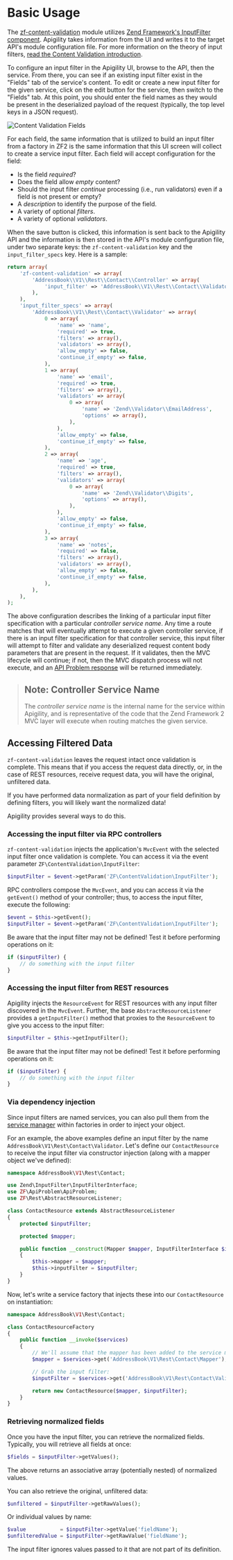 Basic Usage
===========

The [zf-content-validation](https://github.com/zfcampus/zf-content-validation) module utilizes 
[Zend Framework's InputFilter component](http://framework.zend.com/manual/2.3/en/modules/zend.input-filter.intro.html).
Apigility takes information from the UI and writes it to the target API's module configuration file.
For more information on the theory of input filters, [read the Content Validation
introduction](/content-validation/intro.md).

To configure an input filter in the Apigility UI, browse to the API, then the service.  From there,
you can see if an existing input filter exist in the "Fields" tab of the service's content.  To edit
or create a new input filter for the given service, click on the edit button for the service, then
switch to the "Fields" tab.  At this point, you should enter the field names as they would be
present in the deserialized payload of the request (typically, the top level keys in a JSON
request).

![Content Validation Fields](/asset/apigility-documentation/img/content-validation-basic-usage-fields.jpg)

For each field, the same information that is utilized to build an input filter from a factory
in ZF2 is the same information that this UI screen will collect to create a service input filter.
Each field will accept configuration for the field:

- Is the field _required_?
- Does the field allow _empty_ content?
- Should the input filter _continue_ processing (i.e., run validators) even if a field is not
  present or empty?
- A _description_ to identify the purpose of the field.
- A variety of optional _filters_.
- A variety of optional _validators_.

When the save button is clicked, this information is sent back to the Apigility API and the 
information is then stored in the API's module configuration file, under two separate keys: the 
`zf-content-validation` key and the `input_filter_specs` key.  Here is a sample:

```php
return array(
    'zf-content-validation' => array(
        'AddressBook\\V1\\Rest\\Contact\\Controller' => array(
            'input_filter' => 'AddressBook\\V1\\Rest\\Contact\\Validator',
        ),
    ),
    'input_filter_specs' => array(
        'AddressBook\\V1\\Rest\\Contact\\Validator' => array(
            0 => array(
                'name' => 'name',
                'required' => true,
                'filters' => array(),
                'validators' => array(),
                'allow_empty' => false,
                'continue_if_empty' => false,
            ),
            1 => array(
                'name' => 'email',
                'required' => true,
                'filters' => array(),
                'validators' => array(
                    0 => array(
                        'name' => 'Zend\\Validator\\EmailAddress',
                        'options' => array(),
                    ),
                ),
                'allow_empty' => false,
                'continue_if_empty' => false,
            ),
            2 => array(
                'name' => 'age',
                'required' => true,
                'filters' => array(),
                'validators' => array(
                    0 => array(
                        'name' => 'Zend\\Validator\\Digits',
                        'options' => array(),
                    ),
                ),
                'allow_empty' => false,
                'continue_if_empty' => false,
            ),
            3 => array(
                'name' => 'notes',
                'required' => false,
                'filters' => array(),
                'validators' => array(),
                'allow_empty' => false,
                'continue_if_empty' => false,
            ),
        ),
    ),
);
```

The above configuration describes the linking of a particular input filter specification with a
particular _controller service name_.  Any time a route matches that will eventually attempt to
execute a given controller service, if there is an input filter specification for that controller
service, this input filter will attempt to filter and validate any deserialized request content body
parameters that are present in the request.  If it validates, then the MVC lifecycle will continue;
if not, then the MVC dispatch process will not execute, and an [API Problem
response](/api-primer/error-reporting.md) will be returned immediately.

> ## Note: Controller Service Name
>
> The _controller service name_ is the internal name for the service within Apigility, and
> is representative of the code that the Zend Framework 2 MVC layer will execute when routing
> matches the given service.

Accessing Filtered Data
-----------------------

`zf-content-validation` leaves the request intact once validation is complete. This means that if
you access the request data directly, or, in the case of REST resources, receive request data, you
will have the original, unfiltered data.

If you have performed data normalization as part of your field definition by defining filters, you
will likely want the normalized data!

Apigility provides several ways to do this.

### Accessing the input filter via RPC controllers

`zf-content-validation` injects the application's `MvcEvent` with the selected input filter once
validation is complete. You can access it via the event parameter
`ZF\ContentValidation\InputFilter`:

```php
$inputFilter = $event->getParam('ZF\ContentValidation\InputFilter');
```

RPC controllers compose the `MvcEvent`, and you can access it via the `getEvent()` method of your
controller; thus, to access the input filter, execute the following:

```php
$event = $this->getEvent();
$inputFilter = $event->getParam('ZF\ContentValidation\InputFilter');
```

Be aware that the input filter may not be defined! Test it before performing operations on it:

```php
if ($inputFilter) {
    // do something with the input filter
}
```

### Accessing the input filter from REST resources

Apigility injects the `ResourceEvent` for REST resources with any input filter discovered in the
`MvcEvent`. Further, the base `AbstractResourceListener` provides a `getInputFilter()` method that
proxies to the `ResourceEvent` to give you access to the input filter:

```php
$inputFilter = $this->getInputFilter();
```

Be aware that the input filter may not be defined! Test it before performing operations on it:

```php
if ($inputFilter) {
    // do something with the input filter
}
```

### Via dependency injection

Since input filters are named services, you can also pull them from the [service
manager](http://framework.zend.com/manual/2.3/en/modules/zend.service-manager.intro.html) within
factories in order to inject your object.  

For an example, the above examples define an input filter by the name
`AddressBook\V1\Rest\Contact\Validator`. Let's define our `ContactResource` to receive the input
filter via constructor injection (along with a mapper object we've defined):

```php
namespace AddressBook\V1\Rest\Contact;

use Zend\InputFilter\InputFilterInterface;
use ZF\ApiProblem\ApiProblem;
use ZF\Rest\AbstractResourceListener;

class ContactResource extends AbstractResourceListener
{
    protected $inputFilter;

    protected $mapper;

    public function __construct(Mapper $mapper, InputFilterInterface $inputFilter)
    {
        $this->mapper = $mapper;
        $this->inputFilter = $inputFilter;
    }
}
```

Now, let's write a service factory that injects these into our `ContactResource` on instantiation:

```php
namespace AddressBook\V1\Rest\Contact;

class ContactResourceFactory
{
    public function __invoke($services)
    {
        // We'll assume that the mapper has been added to the service manager
        $mapper = $services->get('AddressBook\V1\Rest\Contact\Mapper');

        // Grab the input filter:
        $inputFilter = $services->get('AddressBook\V1\Rest\Contact\Validator');

        return new ContactResource($mapper, $inputFilter);
    }
}
```

### Retrieving normalized fields

Once you have the input filter, you can retrieve the normalized fields. Typically, you will retrieve
all fields at once:

```php
$fields = $inputFilter->getValues();
```

The above returns an associative array (potentially nested) of normalized values.

You can also retrieve the original, unfiltered data:

```php
$unfiltered = $inputFilter->getRawValues();
```

Or individual values by name:

```php
$value           = $inputFilter->getValue('fieldName');
$unfilteredValue = $inputFilter->getRawValue('fieldName');
```

The input filter ignores values passed to it that are not part of its definition.
